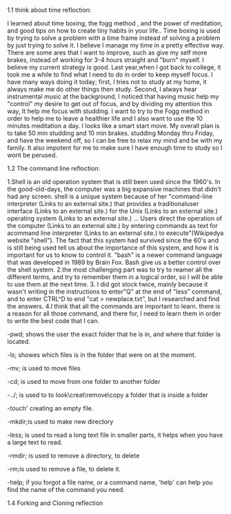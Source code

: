 1.1 think about time refloction:

I learned about time boxing,  the fogg method , and the power of meditation, and good tips on how to create tiny habits in your life.. Time boxing is used by trying to solve a problem with a time frame instead of solving a problem by just trying to solve it.
I believe I manage my time in a pretty effective way. There are some ares that I want to improve, such as give my self more brakes, instead of working for 3-4 hours straight and "burn" myself.
I believe my current strategy is good. Last year,when I got back to college, it took me a while to find what I need to do in order to keep myself focus. I have many ways doing it today; first, I tries not to study at my home, it always make me do other things then study. Second, I always hear instrumental music at the background, I noticed that having music help my "control" my desire to get out of focus, and by dividing my attention this way, It help me focus with studding.
I want to try to the Fogg method in order to help me to leave a healthier life and I also want to use the 10 minutes meditation a day. I looks like a smart start move.
My overall plan is to take 50 min studding and 10 min brakes. studding Monday thru Friday, and have the weekend off, so I can be free to relax my mind and be with my family.
It also impotent for me to make sure I have enough time to study so I wont be perused.

1.2 The command line refloction:

1.Shell is an old operation system that is still been used since the 1960's. In the good-old-days, the computer was a big expansive machines that didn't had any screen. shell is a unique system because of her "command-line interpreter (Links to an external site.) that provides a traditionaluser interface (Links to an external site.) for the Unix (Links to an external site.) operating system (Links to an external site.) ... Users direct the operation of the computer (Links to an external site.) by entering commands as text for acommand line interpreter (Links to an external site.) to execute"(Wikipedya website "shell"). The fact that this system had survived since the 60's and is still being used tell us about the importance of this system, and how it is important for us to know to control it. "bash" is a newer command language that was developed in 1989 by Brain Fox. Bash give us a better control over the shell system.
2.the most challenging part was to try to reamer all the different terms, and try to remember them in a logical order, so I will be able to use them at the next time.
3. I did got stock twice, mainly because it wasn't writing in the instructions to enter"Q" at the end of "less" command, and to enter CTRL^D to end "cat > newplace.txt", but I researched and find the answers.
4.I think that all the commands are important to learn. there is a reason for all those command, and there for, I need to learn them in order to write the best code that I can.
 

-pwd; shows the user the exact folder that he is in, and where that folder is located.

-ls; showes which files is in the folder that were on at the moment.

-mv; is used to move files

-cd; is used to move from one folder to another folder

-../; is used to to look\creat\remove\copy a folder that is inside a folder

-touch' creating an empty file.

-mkdir;is used to make new directory

-less; is used to read a long text file in smaller parts, it helps when you have a large text to read.

-rmdir; is used to remove a directory, to delete

-rm;is used to remove a file, to delete it.

-help; if you forgot a file name, or a command name, 'help' can help you find the name of the command you need.

1.4 Forking and Cloning reflection
